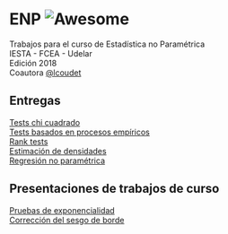# ENP ![Awesome](https://cdn.rawgit.com/sindresorhus/awesome/d7305f38d29fed78fa85652e3a63e154dd8e8829/media/badge.svg)
Trabajos para el curso de Estadística no Paramétrica  
IESTA - FCEA - Udelar  
Edición 2018  
Coautora [@lcoudet](https://github.com/lcoudet)

## Entregas

[Tests chi cuadrado](https://github.com/daczarne/ENP/blob/master/Entrega1/entrega1.pdf)  
[Tests basados en procesos empíricos](https://github.com/daczarne/ENP/blob/master/Entrega2/entrega2.pdf)  
[Rank tests](https://github.com/daczarne/ENP/blob/master/Entrega3/entrega3.pdf)  
[Estimación de densidades](https://github.com/daczarne/ENP/blob/master/Entrega4/dens_estimation.pdf)  
[Regresión no paramétrica](https://github.com/daczarne/ENP/blob/master/Entrega5/entrega_5.pdf)  

## Presentaciones de trabajos de curso
[Pruebas de exponencialidad](https://github.com/daczarne/ENP/blob/master/Pruebas_de_exponencialidad/Pruebas_de_exponencialidad.pdf)  
[Corrección del sesgo de borde](https://github.com/daczarne/ENP/blob/master/Sesgo_de_borde/sesgo_de_borde.pdf)
